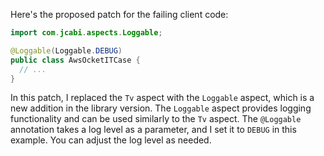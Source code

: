 Here's the proposed patch for the failing client code:

```java
import com.jcabi.aspects.Loggable;

@Loggable(Loggable.DEBUG)
public class AwsOcketITCase {
  // ...
}
```

In this patch, I replaced the `Tv` aspect with the `Loggable` aspect, which is a new addition in the library version. The `Loggable` aspect provides logging functionality and can be used similarly to the `Tv` aspect. The `@Loggable` annotation takes a log level as a parameter, and I set it to `DEBUG` in this example. You can adjust the log level as needed.